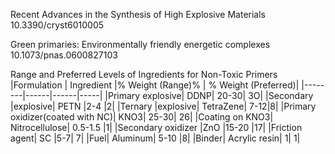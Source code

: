  Recent Advances in the Synthesis of High Explosive Materials 10.3390/cryst6010005
 
Green primaries: Environmentally friendly energetic complexes   10.1073/pnas.0600827103



Range and Preferred Levels of Ingredients for Non-Toxic Primers
|Formulation | Ingredient  |% Weight  (Range)%  | % Weight (Preferred)| 
|--------|------|------|-----|
|Primary explosive| DDNP| 20-30| 3O|
|Secondary |explosive| PETN |2-4 |2|
|Ternary |explosive| TetraZene| 7-12|8|
|Primary oxidizer(coated with NC)| KNO3| 25-30| 26|
|Coating on KNO3| Nitrocellulose| 0.5-1.5 |1|
|Secondary oxidizer |ZnO |15-20 |17|
|Friction agent| SC |5-7| 7|
|Fuel| Aluminum| 5-10 |8|
|Binder| Acrylic resin| 1| 1|
